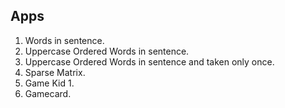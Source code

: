 ## Apps
1. Words in sentence.
2. Uppercase Ordered Words in sentence.
3. Uppercase Ordered Words in sentence and taken only once.
4. Sparse Matrix.
5. Game Kid 1.
6. Gamecard.

